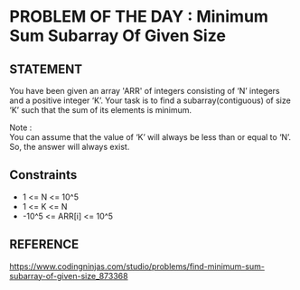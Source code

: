 # PROBLEM OF THE DAY : Minimum Sum Subarray Of Given Size

## STATEMENT 

You have been given an array 'ARR' of integers consisting of ‘N’ integers and a positive integer ‘K’. Your task is to find a subarray(contiguous) of size ‘K’ such that the sum of its elements is minimum.<br>

Note :<br>
You can assume that the value of ‘K’ will always be less than or equal to ‘N’. So, the answer will always exist.

## Constraints

* 1 <= N <=  10^5
* 1 <= K <= N 
* -10^5 <= ARR[i] <= 10^5

## REFERENCE

https://www.codingninjas.com/studio/problems/find-minimum-sum-subarray-of-given-size_873368